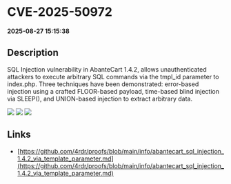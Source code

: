 # CVE-2025-50972

**2025-08-27 15:15:38**

## Description
SQL Injection vulnerability in AbanteCart 1.4.2, allows unauthenticated attackers to execute arbitrary SQL commands via the tmpl_id parameter to index.php. Three techniques have been demonstrated: error-based injection using a crafted FLOOR-based payload, time-based blind injection via SLEEP(), and UNION-based injection to extract arbitrary data.

![](https://img.shields.io/static/v1?label=Score&message=9.8&color=red)
![](https://img.shields.io/static/v1?label=Severity&message=CRITICAL&color=red)
![](https://img.shields.io/static/v1?label=CWE&message=SQL&color=green)

## Links
- [https://github.com/4rdr/proofs/blob/main/info/abantecart_sql_injection_1.4.2_via_template_parameter.md](https://github.com/4rdr/proofs/blob/main/info/abantecart_sql_injection_1.4.2_via_template_parameter.md)
